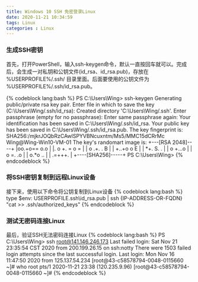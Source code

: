 ```yaml
---
title: Windows 10 SSH 免密登录Linux
date: 2020-11-21 10:34:59
tags: Linux
categories : Linux
---
```


### 生成SSH密钥

首先，打开PowerShell，输入ssh-keygen命令，默认一直按回车就可以。完成后，会生成一对私钥和公钥文件(id_rsa、id_rsa.pub)，存放在 %USERPROFILE%/.ssh/ 目录里面。后面要使用的公钥文件为 %USERPROFILE%/.ssh/id_rsa.pub</strong>。

{% codeblock lang:bash %}
PS C:\Users\Wing> ssh-keygen
Generating public/private rsa key pair.
Enter file in which to save the key (C:\Users\Wing/.ssh/id_rsa):
Created directory 'C:\Users\Wing/.ssh'.
Enter passphrase (empty for no passphrase):
Enter same passphrase again:
Your identification has been saved in C:\Users\Wing/.ssh/id_rsa.
Your public key has been saved in C:\Users\Wing/.ssh/id_rsa.pub.
The key fingerprint is:
SHA256:/mjkrJOQbRzCAwlSPYVBNcuxntm/Ms5/MMC15dCRrMc Wing@Wing-Win10-VM-01
The key's randomart image is:
+---[RSA 2048]----+
|oo.+o==    o.o   |
|. o +. =  o =    |
|   o .+. . B     |
|    +..+o o E    |
|     *+. S. .     |
|    o +...o      |
|     o =. .o     |
|      o.*o ..    |
|      .=+++.     |
+----[SHA256]-----+
PS C:\Users\Wing>
{% endcodeblock %}

### 将SSH密钥复制到远程Linux设备

接下来，使用以下命令将公钥复制到Linux设备
{% codeblock lang:bash %}
type $env: USERPROFILE\.ssh\id_rsa.pub | ssh {IP-ADDRESS-OR-FQDN} "cat >> .ssh/authorized_keys"
{% endcodeblock %}

### 测试无密码连接Linux

最后，验证SSH无法密码连接Linux
{% codeblock lang:bash %}
PS C:\Users\Wing> ssh root@141.146.246.173
Last failed login: Sat Nov 21 23:35:54 CST 2020 from 200.199.26.15 on ssh:notty
There were 1503 failed login attempts since the last successful login.
Last login: Mon Nov 16 11:47:50 2020 from 125.137.54.234
[root@43-c58578794-0048-0115660 ~]# who
root     pts/1        2020-11-21 23:38 (120.235.9.96)
[root@43-c58578794-0048-0115660 ~]#
{% endcodeblock %}
